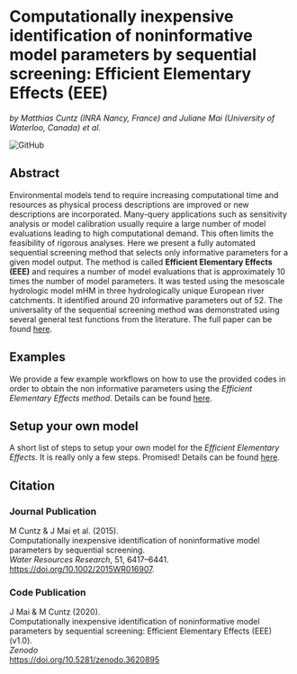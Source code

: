 # Computationally inexpensive identification of noninformative model parameters by sequential screening: Efficient Elementary Effects (EEE)
*by Matthias Cuntz (INRA Nancy, France) and Juliane Mai (University of Waterloo, Canada) et al.*

![GitHub](https://img.shields.io/github/license/julemai/EEE)

## Abstract
Environmental models tend to require increasing computational time and resources as physical process descriptions are improved or new descriptions are incorporated. Many-query applications such as sensitivity analysis or model calibration usually require a large number of model evaluations leading to high computational demand. This often limits the feasibility of rigorous analyses. Here we present a fully automated sequential screening method that selects only informative parameters for a given model output. The method is called **Efficient Elementary Effects (EEE)** and requires a number of model evaluations that is approximately 10 times the number of model parameters. It was tested using the mesoscale hydrologic model mHM in three hydrologically unique European river catchments. It identified around 20 informative parameters out of 52. The universality of the sequential screening method was demonstrated using several general test functions from the literature. The full paper can be found [here](https://doi.org/10.1002/2015WR016907).

## Examples
We provide a few example workflows on how to use the provided codes in order to obtain the non informative parameters using the _Efficient Elementary Effects method_. Details can be found [here](https://github.com/julemai/EEE/wiki/Examples).

## Setup your own model
A short list of steps to setup your own model for the _Efficient Elementary Effects_. It is really only a few steps. Promised! Details can be found [here](https://github.com/julemai/EEE/wiki/Setup-your-own-model).

## Citation

### Journal Publication
M Cuntz & J Mai et al. (2015).<br>
Computationally inexpensive identification of noninformative model parameters by sequential screening.<br>
*Water Resources Research*, 51, 6417–6441.<br>
https://doi.org/10.1002/2015WR016907.

### Code Publication
J Mai & M Cuntz (2020). <br>
Computationally inexpensive identification of noninformative model parameters by sequential screening: Efficient Elementary Effects (EEE) (v1.0). <br>
*Zenodo*<br>
https://doi.org/10.5281/zenodo.3620895
